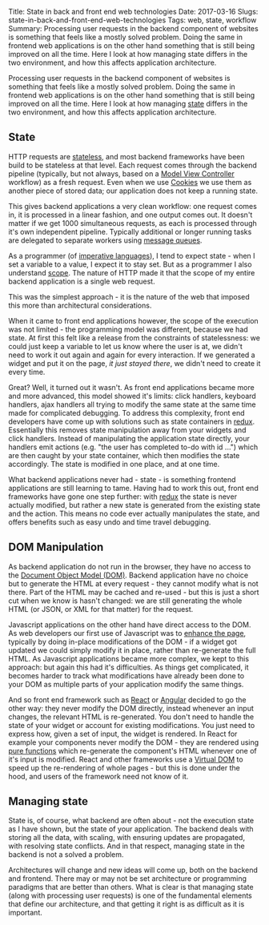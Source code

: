 Title: State in back and front end web technologies
Date: 2017-03-16
Slugs: state-in-back-and-front-end-web-technologies
Tags: web, state, workflow 
Summary: Processing user requests in the backend component of websites is something that feels like a mostly solved problem. Doing the same in frontend web applications is on the other hand something that is still being improved on all the time. Here I look at how managing state differs in the two environment, and how this affects application architecture.

Processing user requests in the backend component of websites is something that feels like a mostly solved problem. Doing the same in frontend web applications is on the other hand something that is still being improved on all the time. Here I look at how managing [state](https://en.wikipedia.org/wiki/State_(computer_science)) differs in the two environment, and how this affects application architecture.

## State

HTTP requests are [stateless](https://en.wikipedia.org/wiki/Stateless_protocol), and most backend frameworks have been build to be stateless at that level. Each request comes through the backend pipeline (typically, but not always, based on a [Model View Controller](https://en.wikipedia.org/wiki/Model–view–controller) workflow) as a fresh request. Even when we use [Cookies](https://en.wikipedia.org/wiki/HTTP_cookie) we use them as another piece of stored data; our application does not keep a running state.

This gives backend applications a very clean workflow: one request comes in, it is processed in a linear fashion, and one output comes out. It doesn't matter if we get 1000 simultaneous requests, as each is processed through it's own independent pipeline. Typically additional or longer running tasks are delegated to separate workers using [message queues](https://en.wikipedia.org/wiki/Message_queue).

As a programmer (of [imperative languages](https://en.wikipedia.org/wiki/Imperative_programming)), I tend to expect state - when I set a variable to a value, I expect it to stay set. But as a programmer I also understand [scope](https://en.wikipedia.org/wiki/Scope_(computer_science)). The nature of HTTP made it that the scope of my entire backend application is a single web request. 

This was the simplest approach - it is the nature of the web that imposed this more than architectural considerations.

When it came to front end applications however, the scope of the execution was not limited - the programming model was different, because we had state. At first this felt like a release from the constraints of statelessness: we could just keep a variable to let us know where the user is at, we didn't need to work it out again and again for every interaction. If we generated a widget and put it on the page, *it just stayed there*, we didn't need to create it every time.

Great? Well, it turned out it wasn't. As front end applications became more and more advanced, this model showed it's limits: click handlers, keyboard handlers, ajax handlers all trying to modify the same state at the same time made for complicated debugging. To address this complexity, front end developers have come up with solutions such as state containers in [redux](http://redux.js.org/). Essentially this removes state manipulation away from your widgets and click handlers. Instead of manipulating the application state directly, your handlers emit actions (e.g. "the user has completed to-do with id ...") which are then caught by your state container, which then modifies the state accordingly. The state is modified in one place, and at one time.

What backend applications never had - state - is something frontend applications are still learning to tame. Having had to work this out, front end frameworks have gone one step further: with [redux](http://redux.js.org) the state is never actually modified, but rather a new state is generated from the existing state and the action. This means no code ever actually manipulates the state, and offers benefits such as easy undo and time travel debugging.

## DOM Manipulation

As backend application do not run in the browser, they have no access to the [Document Object Model (DOM)](https://en.wikipedia.org/wiki/Document_Object_Model). Backend application have no choice but to generate the HTML at every request - they cannot modify what is not there. Part of the HTML may be cached and re-used - but this is just a short cut when we know is hasn't changed: we are still generating the whole HTML (or JSON, or XML for that matter) for the request.

Javascript applications on the other hand have direct access to the DOM. As web developers our first use of Javascript was to [enhance the page](https://en.wikipedia.org/wiki/Progressive_enhancement), typically by doing in-place modifications of the DOM - if a widget got updated we could simply modify it in place, rather than re-generate the full HTML. As Javascript applications became more complex, we kept to this approach: but again this had it's difficulties. As things get complicated, it becomes harder to track what modifications have already been done to your DOM as multiple parts of your application modify the same things.

And so front end framework such as [React](https://facebook.github.io/react/) or [Angular](https://angular.io/) decided to go the other way: they never modify the DOM directly, instead whenever an input changes, the relevant HTML is re-generated. You don't need to handle the state of your widget or account for existing modifications. You just need to express how, given a set of input, the widget is rendered. In React for example your components never modify the DOM - they are rendered using [pure functions](https://en.wikipedia.org/wiki/Pure_function) which re-generate the component's HTML whenever one of it's input is modified. React and other frameworks use a [Virtual DOM](https://en.wikipedia.org/wiki/React_(JavaScript_library)#Virtual_DOM) to speed up the re-rendering of whole pages - but this is done under the hood, and users of the framework need not know of it.

## Managing state

State is, of course, what backend are often about - not the execution state as I have shown, but the state of your application. The backend deals with storing all the data, with scaling, with ensuring updates are propagated, with resolving state conflicts. And in that respect, managing state in the backend is not a solved a problem. 

Architectures will change and new ideas will come up, both on the backend and frontend. There may or may not be set architecture or programming paradigms that are better than others. What is clear is that managing state (along with processing user requests) is one of the fundamental elements that define our architecture, and that getting it right is as difficult as it is important.
